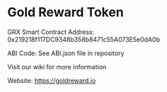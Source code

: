 # Gold Reward Token

GRX Smart Contract Address: 0x219218f117DC9348b358b8471c55A073E5e0dA0b

ABI Code: See ABI.json file in repository

Visit our wiki for more information

Website: https://goldreward.io
